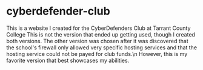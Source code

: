 # cyberdefender-club
This is a website I created for the CyberDefenders Club at Tarrant County College
This is not the version that ended up getting used, though I created both versions. The other version was chosen after it was discovered that the school's firewall only allowed very specific hosting services and that the hosting service could not be payed for club funds.\n
However, this is my favorite version that best showcases my abilities.
